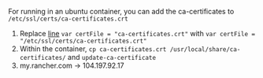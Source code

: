For running in an ubuntu container, you can add the ca-certificates to `/etc/ssl/certs/ca-certificates.crt`
1. Replace [line](https://github.com/mrajashree/tlsconfig/blob/master/main.go#L36) `var certFile = "ca-certificates.crt"` with `var certFile = "/etc/ssl/certs/ca-certificates.crt"`
2. Within the container, `cp ca-certificates.crt /usr/local/share/ca-certificates/` and `update-ca-certificate`
3. my.rancher.com -> 104.197.92.17
